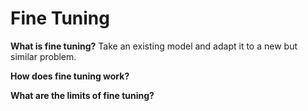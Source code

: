 # Fine Tuning

**What is fine tuning?**
Take an existing model and adapt it to a new but similar problem.

**How does fine tuning work?**

**What are the limits of fine tuning?**
